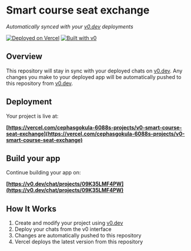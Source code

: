 # Smart course seat exchange

*Automatically synced with your [v0.dev](https://v0.dev) deployments*

[![Deployed on Vercel](https://img.shields.io/badge/Deployed%20on-Vercel-black?style=for-the-badge&logo=vercel)](https://vercel.com/cephasgokula-6088s-projects/v0-smart-course-seat-exchange)
[![Built with v0](https://img.shields.io/badge/Built%20with-v0.dev-black?style=for-the-badge)](https://v0.dev/chat/projects/09K35LMF4PW)

## Overview

This repository will stay in sync with your deployed chats on [v0.dev](https://v0.dev).
Any changes you make to your deployed app will be automatically pushed to this repository from [v0.dev](https://v0.dev).

## Deployment

Your project is live at:

**[https://vercel.com/cephasgokula-6088s-projects/v0-smart-course-seat-exchange](https://vercel.com/cephasgokula-6088s-projects/v0-smart-course-seat-exchange)**

## Build your app

Continue building your app on:

**[https://v0.dev/chat/projects/09K35LMF4PW](https://v0.dev/chat/projects/09K35LMF4PW)**

## How It Works

1. Create and modify your project using [v0.dev](https://v0.dev)
2. Deploy your chats from the v0 interface
3. Changes are automatically pushed to this repository
4. Vercel deploys the latest version from this repository
